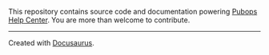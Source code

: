 This repository contains source code and documentation powering [Pubops Help Center](https://help.pubops.io). You are more than welcome to contribute.

----

Created with [Docusaurus](https://docusaurus.io/).